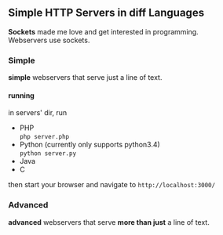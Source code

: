 ## Simple HTTP Servers in diff Languages

**Sockets** made me love and get interested in programming. <br>
Webservers use sockets.<br>

### Simple
**simple** webservers that serve just a line of text.

#### running
in servers' dir, run
 - PHP  
    `php server.php`
 - Python (currently only supports python3.4)  
    `python server.py`
 - Java
 - C
 
then start your browser and navigate to `http://localhost:3000/`


### Advanced
**advanced** webservers that serve **more than just** a line of text.

